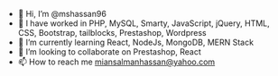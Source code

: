 - 👋 Hi, I’m @mshassan96
- 👀 I have worked in PHP, MySQL, Smarty, JavaScript, jQuery, HTML, CSS, Bootstrap, tailblocks, Prestashop, Wordpress
- 🌱 I’m currently learning React, NodeJs, MongoDB, MERN Stack
- 💞️ I’m looking to collaborate on Prestashop, React
- 📫 How to reach me miansalmanhassan@yahoo.com

<!---
mshassan96/mshassan96 is a ✨ special ✨ repository because its `README.md` (this file) appears on your GitHub profile.
You can click the Preview link to take a look at your changes.
--->
